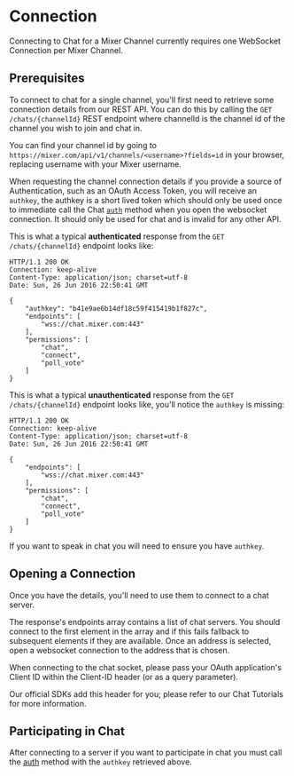 # Connection
Connecting to Chat for a Mixer Channel currently requires one WebSocket Connection per Mixer Channel.

## Prerequisites
To connect to chat for a single channel, you'll first need to retrieve some connection details from our REST API. You can do this by calling the `GET /chats/{channelId}` REST endpoint where channelId is the channel id of the channel you wish to join and chat in.

You can find your channel id by going to `https://mixer.com/api/v1/channels/<username>?fields=id` in your browser, replacing username with your Mixer username.

When requesting the channel connection details if you provide a source of Authentication, such as an OAuth Access Token, you will receive an `authkey`, the authkey is a short lived token which should only be used once to immediate call the Chat [`auth`](/reference/chat/methods/auth) method when you open the websocket connection. It should only be used for chat and is invalid for any other API.

This is what a typical **authenticated** response from the `GET /chats/{channelId}` endpoint looks like:

```
HTTP/1.1 200 OK
Connection: keep-alive
Content-Type: application/json; charset=utf-8
Date: Sun, 26 Jun 2016 22:50:41 GMT

{
    "authkey": "b41e9ae6b14df18c59f415419b1f827c",
    "endpoints": [
        "wss://chat.mixer.com:443"
    ],
    "permissions": [
        "chat",
        "connect",
        "poll_vote"
    ]
}
```


This is what a typical **unauthenticated** response from the `GET /chats/{channelId}` endpoint looks like, you'll notice the `authkey` is missing:

```
HTTP/1.1 200 OK
Connection: keep-alive
Content-Type: application/json; charset=utf-8
Date: Sun, 26 Jun 2016 22:50:41 GMT

{
    "endpoints": [
        "wss://chat.mixer.com:443"
    ],
    "permissions": [
        "chat",
        "connect",
        "poll_vote"
    ]
}
```

If you want to speak in chat you will need to ensure you have `authkey`.


## Opening a Connection
Once you have the details, you'll need to use them to connect to a chat server.

The response's endpoints array contains a list of chat servers. You should connect to the first element in the array and if this fails fallback to subsequent elements if they are available. Once an address is selected, open a websocket connection to the address that is chosen.

When connecting to the chat socket, please pass your OAuth application's Client ID within the Client-ID header (or as a query parameter).

Our official SDKs add this header for you; please refer to our Chat Tutorials for more information.


## Participating in Chat

After connecting to a server if you want to participate in chat you must call the [auth](/reference/chat/methods/auth) method with the `authkey` retrieved above.

